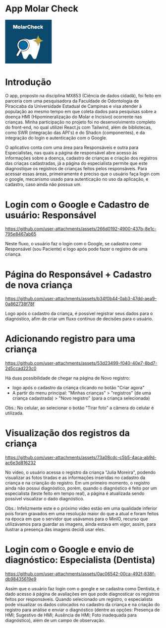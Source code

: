 # App Molar Check

<img src="./registers/molarcheck logo.png" alt="Versão 0.01" style="zoom:50%;" />

# Introdução

  O app, proposto na disciplina MX853 (Ciência de dados cidadã), foi feito em parceria com uma pesquisadora da Faculdade de Odontologia de Piracicaba da Universidade Estadual de Campinas e visa atender à população ao mesmo tempo em que coleta dados para pesquisas sobre a doença HMI (Hipomineralização do Molar e Incisivo) ocorrente nas crianças. Minha participação no projeto foi no desenvolvimento completo do front-end, no qual utilizei React.js com Tailwind, além de bibliotecas, como SWR (integração das API's) e do Shadcn (componentes), e da integração do login e autenticação com o Google.
  
  O aplicativo conta com uma área para Responsáveis e outra para Especialistas, nas quais a página de responsável abre acesso às informações sobre a doença, cadastro de crianças e criação dos registros das criaças cadastradas, já a página do especialista permite que este diagnostique os registros de crianças feitos pelos responsáveis. Para acessar essas áreas, primeiramente é preciso que o usuário faça login com o google, mecanismo usado para autenticação no uso da aplicação, e cadastro, caso ainda não possua um.

  # Login com o Google e Cadastro de usuário: Responsável

https://github.com/user-attachments/assets/266d0192-4900-437b-8e1c-795e8467ab65

Neste fluxo, o usuário faz o login com o Google, se cadastra como Responsável (sou Paciente) e logo após pode fazer o registro de uma criança.

  # Página do Responsável + Cadastro de nova criança

https://github.com/user-attachments/assets/b34f0b44-0ab3-47dd-aea9-0a862738f78f

Logo após o cadastro da criança, é possível registrar seus dados para o diagnóstico, afim de criar um fluxo contínuo de decisões para o usuário.

# Adicionando registro para uma criança

https://github.com/user-attachments/assets/53d23499-f040-40e7-8bd7-2d5ccad223c0

Há duas possibilidade de chegar na página de Novo registro: 
* logo após o cadastro da criança clicando no botão "Criar agora"
* A partir do menu principal: "Minhas crianças" > "registros" (de uma criança cadastrada) > "Novo registro" (para a criança selecionada)

Obs.: No celular, ao selecionar o botão "Tirar foto" a câmera do celular é utilizada.

# Visualização dos registros da criança

https://github.com/user-attachments/assets/73a08cdc-c5b5-4aca-ab9d-ac6e3d816232

No vídeo, o usuário acessa o registro da criança "Julia Moreira", podendo visualizar as fotos tiradas e as informações inseridas no cadastro da criança e na crianção do registro. Em um primeiro momento, o registro ainda não possui diagnóstico, porém, quando o diagnóstico é feito por um especialista (teste feito em tempo real), a página é atualizada sendo possível visualizar o dado diagnóstico.

Obs.: Infelizmente este e o próximo vídeo estão em uma qualidade inferior pois foram gravados em uma resolução maior do que a atual e foram feitos na época em que o servidor que usávamos para o MinIO, recurso que utilizávamos para guardar as imagens, ainda estava em vigor, assim, para ilustrar a presença das imagens decidi usar eles.

# Login com o Google e envio de diagnóstico: Especialista (Dentista)

https://github.com/user-attachments/assets/0ac06542-00ca-492f-838f-db98435619e9

Assim que o usuário faz login com o google e se cadastra como Dentista, é dado acesso á página de avaliações em que pode diagnosticar os registros feitos por responsáveis. Quando selecionado um registro, o especialista pode visualizar os dados colocados no cadastro da criança e na criação do registro para análise e enviar o diagnóstico (dentre as opções: Presença de HMI; Sugestivo de HMI; Ausência de HMI; Foto inadequada para diagnóstico), além de um campo de observação.

